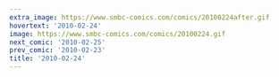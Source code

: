 ```yaml
---
extra_image: https://www.smbc-comics.com/comics/20100224after.gif
hovertext: '2010-02-24'
image: https://www.smbc-comics.com/comics/20100224.gif
next_comic: '2010-02-25'
prev_comic: '2010-02-23'
title: '2010-02-24'
---
```


